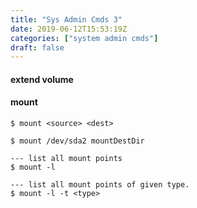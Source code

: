 ```yaml
---
title: "Sys Admin Cmds 3"
date: 2019-06-12T15:53:19Z
categories: ["system admin cmds"]
draft: false
---
```


#### extend volume

#### mount
``` 
$ mount <source> <dest>

$ mount /dev/sda2 mountDestDir

--- list all mount points
$ mount -l

--- list all mount points of given type.
$ mount -l -t <type>

```

